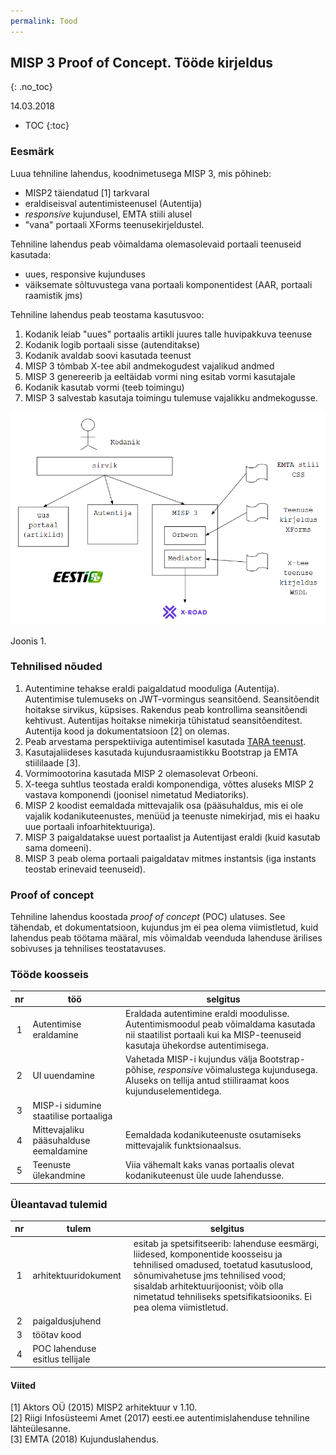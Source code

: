 ```yaml
---
permalink: Tood
---
```


## MISP 3 Proof of Concept. Tööde kirjeldus
{: .no_toc}

14.03.2018

- TOC
{:toc}

### Eesmärk

Luua tehniline lahendus, koodnimetusega MISP 3, mis põhineb:
- MISP2 täiendatud [1] tarkvaral
- eraldiseisval autentimisteenusel (Autentija)
- _responsive_ kujundusel, EMTA stiili alusel
- "vana" portaali XForms teenusekirjeldustel.

Tehniline lahendus peab võimaldama olemasolevaid portaali teenuseid kasutada:
- uues, responsive kujunduses
- väiksemate sõltuvustega vana portaali komponentidest (AAR, portaali raamistik jms)

Tehniline lahendus peab teostama kasutusvoo:

1. Kodanik leiab "uues" portaalis artikli juures talle huvipakkuva teenuse
2. Kodanik logib portaali sisse (autenditakse)
3. Kodanik avaldab soovi kasutada teenust
4. MISP 3 tõmbab X-tee abil andmekogudest vajalikud andmed
5. MISP 3 genereerib ja eeltäidab vormi ning esitab vormi kasutajale
6. Kodanik kasutab vormi (teeb toimingu)
7. MISP 3 salvestab kasutaja toimingu tulemuse vajalikku andmekogusse.

<img src='img/ARHI-01.PNG' width='600'>

Joonis 1. 

### Tehnilised nõuded

1. Autentimine tehakse eraldi paigaldatud mooduliga (Autentija). Autentimise tulemuseks on JWT-vormingus seansitõend. Seansitõendit hoitakse sirvikus, küpsises. Rakendus peab kontrollima seansitõendi kehtivust. Autentijas hoitakse nimekirja tühistatud seansitõenditest. Autentija kood ja dokumentatsioon [2] on olemas.
2. Peab arvestama perspektiiviga autentimisel kasutada [TARA teenust](https://e-gov.github.io/TARA-Doku/).
3. Kasutajaliideses kasutada kujundusraamistikku Bootstrap ja EMTA stiililaade [3].
4. Vormimootorina kasutada MISP 2 olemasolevat Orbeoni.
5. X-teega suhtlus teostada eraldi komponendiga, võttes aluseks MISP 2 vastava komponendi (joonisel nimetatud Mediatoriks).
6. MISP 2 koodist eemaldada mittevajalik osa (pääsuhaldus, mis ei ole vajalik kodanikuteenustes, menüüd ja teenuste nimekirjad, mis ei haaku uue portaali infoarhitektuuriga).
7. MISP 3 paigaldatakse uuest portaalist ja Autentijast eraldi (kuid kasutab sama domeeni).
8. MISP 3 peab olema portaali paigaldatav mitmes instantsis (iga instants teostab erinevaid teenuseid).

### Proof of concept

Tehniline lahendus koostada _proof of concept_ (POC) ulatuses. See tähendab, et dokumentatsioon, kujundus jm ei pea olema viimistletud, kuid lahendus peab töötama määral, mis võimaldab veenduda lahenduse ärilises sobivuses ja tehnilises teostatavuses.

### Tööde koosseis

| nr | töö | selgitus |
|:-----:|-----|---------|
|  1  | Autentimise eraldamine | Eraldada autentimine eraldi moodulisse.<br> Autentimismoodul peab võimaldama kasutada nii staatilist portaali kui ka MISP-teenuseid kasutaja ühekordse autentimisega. |
|  2  | UI uuendamine | Vahetada MISP-i kujundus välja Bootstrap-põhise, _responsive_ võimalustega kujundusega.<br> Aluseks on tellija antud stiiliraamat koos kujunduselementidega. |
|  3  | MISP-i sidumine staatilise portaaliga |  |
|  4  | Mittevajaliku pääsuhalduse eemaldamine | Eemaldada kodanikuteenuste osutamiseks mittevajalik funktsionaalsus. |
|  5  | Teenuste ülekandmine | Viia vähemalt kaks vanas portaalis olevat kodanikuteenust üle uude lahendusse. |

### Üleantavad tulemid

| nr | tulem | selgitus |
|:-----:|-----|---------|
|  1    | arhitektuuridokument | esitab ja spetsifitseerib: lahenduse eesmärgi, liidesed, komponentide koosseisu ja tehnilised omadused, toetatud kasutuslood, sõnumivahetuse jms tehnilised vood; sisaldab arhitektuurijoonist; võib olla nimetatud tehniliseks spetsifikatsiooniks. Ei pea olema viimistletud. |
|  2    | paigaldusjuhend |  |
|  3    | töötav kood |  |
|  4    | POC lahenduse esitlus tellijale | |

#### Viited

[1] Aktors OÜ (2015) MISP2 arhitektuur v 1.10.<br>
[2] Riigi Infosüsteemi Amet (2017) eesti.ee autentimislahenduse tehniline lähteülesanne.<br>
[3] EMTA (2018) Kujunduslahendus.